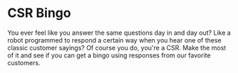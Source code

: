 # CSR Bingo
You ever feel like you answer the same questions day in and day out? Like a robot programmed to respond a certain way when you hear one of these classic customer sayings? Of course you do, you're a CSR. Make the most of it and see if you can get a bingo using responses from our favorite customers. 
